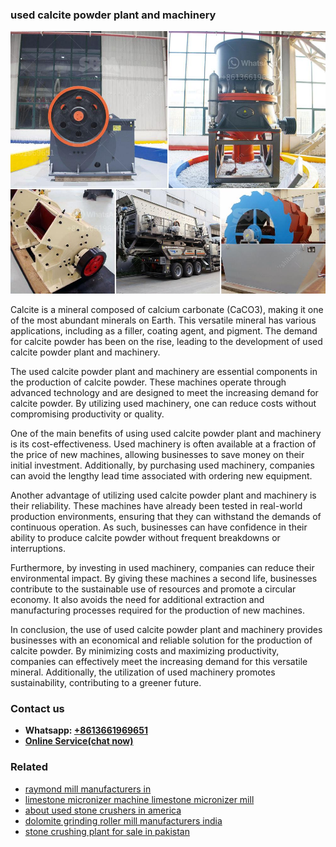 <h3>used calcite powder plant and machinery</h3><img src='1706767330.jpg' alt=''><p>Calcite is a mineral composed of calcium carbonate (CaCO3), making it one of the most abundant minerals on Earth. This versatile mineral has various applications, including as a filler, coating agent, and pigment. The demand for calcite powder has been on the rise, leading to the development of used calcite powder plant and machinery.</p><p>The used calcite powder plant and machinery are essential components in the production of calcite powder. These machines operate through advanced technology and are designed to meet the increasing demand for calcite powder. By utilizing used machinery, one can reduce costs without compromising productivity or quality.</p><p>One of the main benefits of using used calcite powder plant and machinery is its cost-effectiveness. Used machinery is often available at a fraction of the price of new machines, allowing businesses to save money on their initial investment. Additionally, by purchasing used machinery, companies can avoid the lengthy lead time associated with ordering new equipment.</p><p>Another advantage of utilizing used calcite powder plant and machinery is their reliability. These machines have already been tested in real-world production environments, ensuring that they can withstand the demands of continuous operation. As such, businesses can have confidence in their ability to produce calcite powder without frequent breakdowns or interruptions.</p><p>Furthermore, by investing in used machinery, companies can reduce their environmental impact. By giving these machines a second life, businesses contribute to the sustainable use of resources and promote a circular economy. It also avoids the need for additional extraction and manufacturing processes required for the production of new machines.</p><p>In conclusion, the use of used calcite powder plant and machinery provides businesses with an economical and reliable solution for the production of calcite powder. By minimizing costs and maximizing productivity, companies can effectively meet the increasing demand for this versatile mineral. Additionally, the utilization of used machinery promotes sustainability, contributing to a greener future.</p><h3>Contact us</h3><ul><li><strong>Whatsapp:&nbsp;<a href="https://wa.me/8613661969651">+8613661969651</a></strong></li><li><a href="https://swt.shibang-china.com/?git&amp;zhl&amp;used calcite powder plant and machinery"><strong>Online Service(chat now)</strong></a></li></ul><h3>Related</h3><ul><li><a href='raymond mill manufacturers in.md'>raymond mill manufacturers in</a></li><li><a href='limestone micronizer machine limestone micronizer mill.md'>limestone micronizer machine limestone micronizer mill</a></li><li><a href='about used stone crushers in america.md'>about used stone crushers in america</a></li><li><a href='dolomite grinding roller mill manufacturers india.md'>dolomite grinding roller mill manufacturers india</a></li><li><a href='stone crushing plant for sale in pakistan.md'>stone crushing plant for sale in pakistan</a></li></ul>